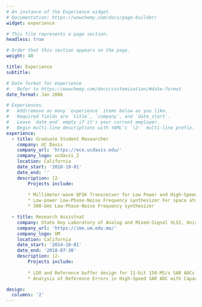 ```yaml
---
# An instance of the Experience widget.
# Documentation: https://wowchemy.com/docs/page-builder/
widget: experience

# This file represents a page section.
headless: true

# Order that this section appears on the page.
weight: 40

title: Experience
subtitle:

# Date format for experience
#   Refer to https://wowchemy.com/docs/customization/#date-format
date_format: Jan 2006

# Experiences.
#   Add/remove as many `experience` items below as you like.
#   Required fields are `title`, `company`, and `date_start`.
#   Leave `date_end` empty if it's your current employer.
#   Begin multi-line descriptions with YAML's `|2-` multi-line prefix.
experience:
  - title: Graduate Student Researcher
    company: UC Davis
    company_url: 'https://ece.ucdavis.edu/'
    company_logo: ucdavis_2
    location: California
    date_start: '2018-10-01'
    date_end: ''
    description: |2-
        Projects include:
        
        * Millimeter-wave QFSK Transceiver for Low Power and High-Speed Wireless Communication in Silicon
        * Low-power Low-Phase-Noise Frequency synthesizer For space atomic clock application
        * 300-GHz Low-Phase-Noise Frequency synthesizer

  - title: Research Assistnat 
    company: State Key Laboratory of Analog and Mixed-Signal VLSI, University of Macau 
    company_url: 'https://ime.um.edu.mo/'
    company_logo: UM
    location: California
    date_start: '2014-10-01'
    date_end: '2018-07-30'
    description: |2-
        Projects include:
        
        * LDO and Reference buffer design for 11-bit 150-MS/s SAR ADCs 
        * Analysis of Reference Errors in High-Speed SAR ADC with Capacitive DAC

design:
  columns: '2'
---
```

